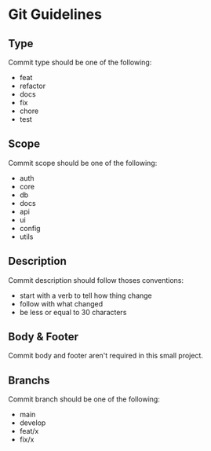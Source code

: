 # Git Guidelines

## Type

Commit type should be one of the following:

-   feat
-   refactor
-   docs
-   fix
-   chore
-   test

## Scope

Commit scope should be one of the following:

-   auth
-   core
-   db
-   docs
-   api
-   ui
-   config
-   utils

## Description

Commit description should follow thoses conventions:

-   start with a verb to tell how thing change
-   follow with what changed
-   be less or equal to 30 characters

## Body & Footer

Commit body and footer aren't required in this small project.

## Branchs

Commit branch should be one of the following:

-   main
-   develop
-   feat/x
-   fix/x
